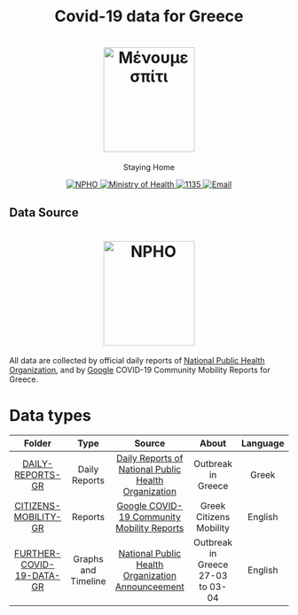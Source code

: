 <h1 align="center">Covid-19 data for Greece
</h1>
<h1 align="center">
  <a href="https://menoumespiti.gr/" title="Staying Home">
    <img alt="Μένουμε σπίτι" src="https://menoumespiti.gr/wp-content/uploads/2020/03/menoume_spiti-600-600-plain.svg" width="164px" height="189px" />
  </a>
  <br />
</h1>

<p align="center">
  Staying Home
</p>

<div align="center">
  <a href="https://eody.gov.gr/en/">
    <img alt="NPHO" src="https://img.shields.io/badge/NPHO-blue.svg" />
  </a>
  <a href="https://www.moh.gov.gr/">
    <img alt="Ministry of Health" src="https://img.shields.io/badge/Ministry of Health-orange.svg" />
  </a>
  <a href="https://tel:1135">
    <img alt="1135" src="https://img.shields.io/badge/1135-green.svg" />
  </a>  
  <a href="https://mailto:info@eody.gov.gr">
    <img alt="Email" src="https://img.shields.io/badge/info@eody.gov.gr-red.svg" />
  </a>
</div>


## Data Source
<h1 align="center" href="https://eody.gov.gr/en/" title="National Public Health Organization">
    <img alt="NPHO" src="https://eody.gov.gr/wp-content/themes/egritosTpl/images/eody-en.png" width="164px" height="189px" />
</h1>

All data are collected by official daily reports of [National Public Health Organization](https://eody.gov.gr/en/), and by [Google](https://www.google.com/covid19/mobility/) COVID-19 Community Mobility Reports for Greece.


# Data types

Folder | Type | Source | About | Language
:------:|:--------:|:--------:|:--------:|:--------:|
[DAILY-REPORTS-GR](https://eody.gov.gr/en/) | Daily Reports | [Daily Reports of National Public Health Organization](https://eody.gov.gr/epidimiologika-statistika-dedomena/imerisies-ektheseis-covid-19/) | Outbreak in Greece | Greek
[CITIZENS-MOBILITY-GR](https://eody.gov.gr/) | Reports | [Google COVID-19 Community Mobility Reports](https://www.google.com/covid19/mobility/) | Greek Citizens Mobility | English
[FURTHER-COVID-19-DATA-GR](https://github.com/estamos/COVID-19-GR-DATA/tree/master/FURTHER-COVID-19-DATA-GR) | Graphs and Timeline | [National Public Health Organization Announceement](https://eody.gov.gr/en/further-covid-19-data-from-greece/) | Outbreak in Greece 27-03 to 03-04 | English
